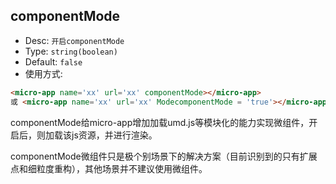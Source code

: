 ## componentMode
- Desc: `开启componentMode`
- Type: `string(boolean)`
- Default: `false`
- 使用方式: 
```html 
<micro-app name='xx' url='xx' componentMode></micro-app>
或 <micro-app name='xx' url='xx' ModecomponentMode = 'true'></micro-app>
```

componentMode给micro-app增加加载umd.js等模块化的能力实现微组件，开启后，则加载该js资源，并进行渲染。

componentMode微组件只是极个别场景下的解决方案（目前识别到的只有扩展点和细粒度重构），其他场景并不建议使用微组件。